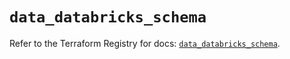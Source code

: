 # `data_databricks_schema`

Refer to the Terraform Registry for docs: [`data_databricks_schema`](https://registry.terraform.io/providers/databricks/databricks/1.79.1/docs/data-sources/schema).
